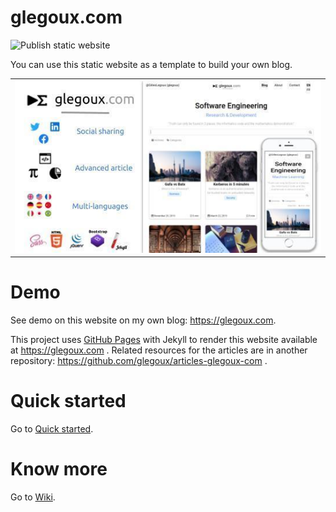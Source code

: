 # glegoux.com

![Publish static website](https://github.com/glegoux/glegoux.github.io/workflows/Publish%20static%20website/badge.svg)

You can use this static website as a template to build your own blog.

<table>
  <tr>
    <td>
        <img src="https://github.com/glegoux/glegoux.github.io/blob/master/_static/site/img/meta/glegoux-com.jpg?raw=true"
             alt="glegoux.com blog features" />
    </td>
  </tr>
</table>

# Demo

See demo on this website on my own blog: https://glegoux.com.

This project uses [GitHub Pages](https://pages.github.com/) with Jekyll to render this website available at https://glegoux.com .
Related resources for the articles are in another repository: https://github.com/glegoux/articles-glegoux-com .

# Quick started

Go to [Quick started](https://github.com/glegoux/glegoux.github.io/wiki/Quick-started).

# Know more

Go to [Wiki](https://github.com/glegoux/glegoux.github.io/wiki).

